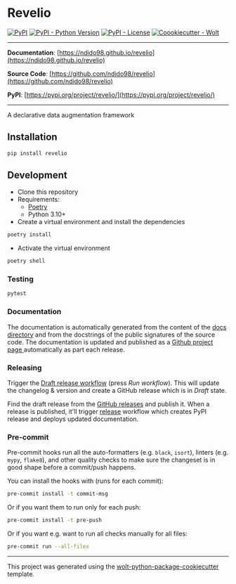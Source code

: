 # Revelio

[![PyPI](https://img.shields.io/pypi/v/revelio?style=flat-square)](https://pypi.python.org/pypi/revelio/)
[![PyPI - Python Version](https://img.shields.io/pypi/pyversions/revelio?style=flat-square)](https://pypi.python.org/pypi/revelio/)
[![PyPI - License](https://img.shields.io/pypi/l/revelio?style=flat-square)](https://pypi.python.org/pypi/revelio/)
[![Coookiecutter - Wolt](https://img.shields.io/badge/cookiecutter-Wolt-00c2e8?style=flat-square&logo=cookiecutter&logoColor=D4AA00&link=https://github.com/woltapp/wolt-python-package-cookiecutter)](https://github.com/woltapp/wolt-python-package-cookiecutter)


---

**Documentation**: [https://ndido98.github.io/revelio](https://ndido98.github.io/revelio)

**Source Code**: [https://github.com/ndido98/revelio](https://github.com/ndido98/revelio)

**PyPI**: [https://pypi.org/project/revelio/](https://pypi.org/project/revelio/)

---

A declarative data augmentation framework

## Installation

```sh
pip install revelio
```

## Development

* Clone this repository
* Requirements:
  * [Poetry](https://python-poetry.org/)
  * Python 3.10+
* Create a virtual environment and install the dependencies

```sh
poetry install
```

* Activate the virtual environment

```sh
poetry shell
```

### Testing

```sh
pytest
```

### Documentation

The documentation is automatically generated from the content of the [docs directory](./docs) and from the docstrings
 of the public signatures of the source code. The documentation is updated and published as a [Github project page
 ](https://pages.github.com/) automatically as part each release.

### Releasing

Trigger the [Draft release workflow](https://github.com/ndido98/revelio/actions/workflows/draft_release.yml)
(press _Run workflow_). This will update the changelog & version and create a GitHub release which is in _Draft_ state.

Find the draft release from the
[GitHub releases](https://github.com/ndido98/revelio/releases) and publish it. When
 a release is published, it'll trigger [release](https://github.com/ndido98/revelio/blob/master/.github/workflows/release.yml) workflow which creates PyPI
 release and deploys updated documentation.

### Pre-commit

Pre-commit hooks run all the auto-formatters (e.g. `black`, `isort`), linters (e.g. `mypy`, `flake8`), and other quality
 checks to make sure the changeset is in good shape before a commit/push happens.

You can install the hooks with (runs for each commit):

```sh
pre-commit install -t commit-msg
```

Or if you want them to run only for each push:

```sh
pre-commit install -t pre-push
```

Or if you want e.g. want to run all checks manually for all files:

```sh
pre-commit run --all-files
```

---

This project was generated using the [wolt-python-package-cookiecutter](https://github.com/woltapp/wolt-python-package-cookiecutter) template.
